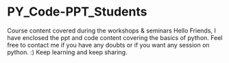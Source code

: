 # PY_Code-PPT_Students
Course content covered during the workshops &amp; seminars
Hello Friends,
       I have enclosed the ppt and code content covering the basics of python.
       Feel free to contact me if you have any doubts or if you want any session on python. :)
Keep learning and keep sharing.

